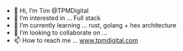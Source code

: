- 👋 Hi, I’m Tim @TPMDigital
- 👀 I’m interested in ... Full stack
- 🌱 I’m currently learning ... rust, golang + hex architecture 
- 💞️ I’m looking to collaborate on ...
- 📫 How to reach me ... www.tpmdigital.com

<!---
TPMDigital/TPMDigital is a ✨ special ✨ repository because its `README.md` (this file) appears on your GitHub profile.
You can click the Preview link to take a look at your changes.
--->

